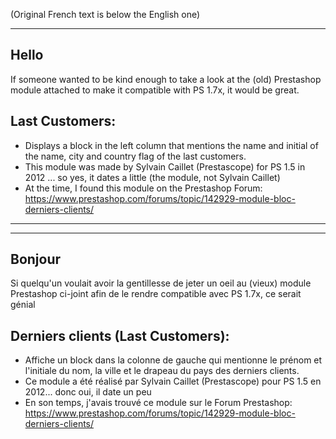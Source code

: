 (Original French text is below the English one)
*****

## Hello

If someone wanted to be kind enough to take a look at the (old) Prestashop module attached to make it compatible with PS 1.7x, it would be great.

## Last Customers:

   - Displays a block in the left column that mentions the name and initial of the name, city and country flag of the last customers.
   - This module was made by Sylvain Caillet (Prestascope) for PS 1.5 in 2012 ... so yes, it dates a little (the module, not Sylvain Caillet)
   - At the time, I found this module on the Prestashop Forum:
   https://www.prestashop.com/forums/topic/142929-module-bloc-derniers-clients/

*****
*****

## Bonjour

Si quelqu'un voulait avoir la gentillesse de jeter un oeil au (vieux) module Prestashop ci-joint afin de le rendre compatible avec PS 1.7x, ce serait génial

## Derniers clients (Last Customers):

  - Affiche un block dans la colonne de gauche qui mentionne le prénom et l'initiale du nom, la ville et le drapeau du pays des derniers clients.
  - Ce module a été réalisé par Sylvain Caillet (Prestascope) pour PS 1.5 en 2012... donc oui, il date un peu
  - En son temps, j'avais trouvé ce module sur le Forum Prestashop:
  https://www.prestashop.com/forums/topic/142929-module-bloc-derniers-clients/


